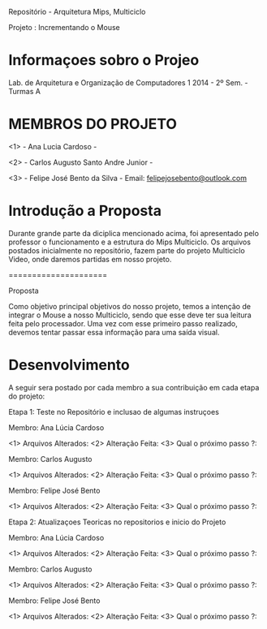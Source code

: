 Repositório - Arquitetura Mips, Multiciclo

Projeto : Incrementando o Mouse


Informaçoes sobro o Projeo
=====================

Lab. de Arquitetura e Organização de Computadores 1
2014 - 2º Sem. - Turmas A

MEMBROS DO PROJETO
=====================

<1> - Ana Lucia Cardoso - 

<2> - Carlos Augusto Santo Andre Junior - 

<3> - Felipe José Bento da Silva - Email: felipejosebento@outlook.com


Introdução a Proposta
======================

Durante grande parte da diciplica mencionado acima, foi apresentado pelo professor o funcionamento e a estrutura do Mips Multiciclo. Os arquivos postados inicialmente no repositório, fazem parte do projeto Multiciclo Video, onde daremos partidas em nosso projeto.

=====================

Proposta

Como objetivo principal objetivos do nosso projeto, temos a intenção de integrar o Mouse a nosso Multiciclo, sendo que esse deve ter sua leitura feita pelo processador. Uma vez com esse primeiro passo realizado, devemos tentar passar essa informação para uma saída visual.


Desenvolvimento
====================

A seguir sera postado por cada membro a sua contribuição em cada etapa do projeto:

Etapa 1: Teste no Repositório e inclusao de algumas instruçoes

Membro: Ana Lúcia Cardoso 
  
  <1> Arquivos Alterados:
  <2> Alteração Feita:
  <3> Qual o próximo passo ?: 

Membro: Carlos Augusto
  
  <1> Arquivos Alterados:
  <2> Alteração Feita:
  <3> Qual o próximo passo ?: 

Membro: Felipe José Bento
  
  <1> Arquivos Alterados: 
  <2> Alteração Feita: 
  <3> Qual o próximo passo ?:  
  
Etapa 2: Atualizaçoes Teoricas no repositorios e inicio do Projeto 

Membro: Ana Lúcia Cardoso 
  
  <1> Arquivos Alterados:
  <2> Alteração Feita:
  <3> Qual o próximo passo ?: 

Membro: Carlos Augusto
  
  <1> Arquivos Alterados:
  <2> Alteração Feita:
  <3> Qual o próximo passo ?: 

Membro: Felipe José Bento
  
  <1> Arquivos Alterados:
  <2> Alteração Feita:
  <3> Qual o próximo passo ?: 

